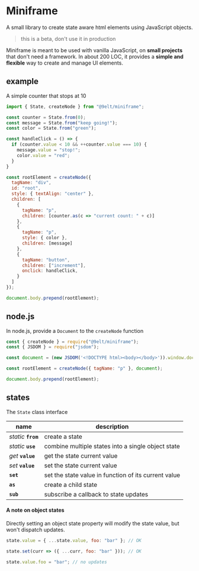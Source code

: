 # Miniframe

A small library to create state aware html elements using JavaScript objects.

> this is a beta, don't use it in production

Miniframe is meant to be used with vanilla JavaScript, on **small projects** that don't need a framework. In about 200 LOC, it provides a **simple and flexible** way to create and manage UI elements.

## example

A simple counter that stops at 10

```js
import { State, createNode } from "@9elt/miniframe";

const counter = State.from(0);
const message = State.from("keep going!");
const color = State.from("green");

const handleClick = () => {
  if (counter.value < 10 && ++counter.value === 10) {
    message.value = "stop!";
    color.value = "red";
  }
}

const rootElement = createNode({
  tagName: "div",
  id: "root",
  style: { textAlign: "center" },
  children: [
    {
      tagName: "p",
      children: [counter.as(c => "current count: " + c)]
    },
    {
      tagName: "p",
      style: { color },
      children: [message]
    },
    {
      tagName: "button",
      children: ["increment"],
      onclick: handleClick,
    }
  ]
});

document.body.prepend(rootElement);
```

## node.js

In node.js, provide a `Document` to the `createNode` function

```js
const { createNode } = require("@9elt/miniframe");
const { JSDOM } = require("jsdom");

const document = (new JSDOM('<!DOCTYPE html><body></body>')).window.document;

const rootElement = createNode({ tagName: "p" }, document);

document.body.prepend(rootElement);
```

## states

The `State` class interface

|name|description|
|-|-|
|*static* **`from`**|create a state|
|*static* **`use`**|combine multiple states into a single object state|
|*get* **`value`**|get the state current value|
|*set* **`value`**|set the state current value|
|**`set`**|set the state value in function of its current value|
|**`as`**|create a child state|
|**`sub`**|subscribe a callback to state updates|

#### A note on object states

Directly setting an object state property will modify the state value, but won't dispatch updates.

```js
state.value = { ...state.value, foo: "bar" }; // OK
```

```js
state.set(curr => ({ ...curr, foo: "bar" })); // OK
```

```js
state.value.foo = "bar"; // no updates
```
